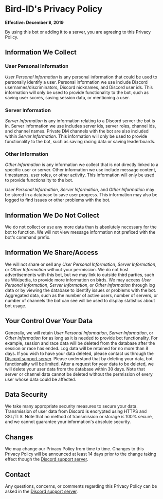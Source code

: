 # Bird-ID's Privacy Policy

**Effective: December 9, 2019**

By using this bot or adding it to a server, you are agreeing to this Privacy Policy.

## Information We Collect

### User Personal Information

_User Personal Information_ is any personal information that could be used to personally identify a user. Personal information we use include Discord usernames/discriminators, Discord nicknames, and Discord user ids. This information will only be used to provide functionality to the bot, such as saving user scores, saving session data, or mentioning a user.

### Server Information

_Server Information_ is any information relating to a Discord server the bot is in. Server information we use includes server ids, server roles, channel ids, and channel names. Private DM channels with the bot are also included within _Server Information_. This information will only be used to provide functionality to the bot, such as saving racing data or saving leaderboards.

### Other Information

_Other Information_ is any information we collect that is not directly linked to a specific user or server. Other information we use include message content, timestamps, user roles, or other activity. This information will only be used to provide functionality to the bot.

_User Personal Information_, _Server Information_, and _Other Information_ may be stored in a database to save user progress. This information may also be logged to find issues or other problems with the bot.

## Information We Do Not Collect

We do not collect or use any more data than is absolutely necessary for the bot to function. We will not view message information not prefixed with the bot's command prefix.

## Information We Share/Access

We will not share or sell any _User Personal Information_, _Server Information_, or _Other Information_ without your permission. We do not host advertisements with this bot, but we may link to outside third parties, such as Wikipedia, to provide more information on birds. We may access _User Personal Information_, _Server Information_, or _Other Information_ through log data or by viewing the database to identify issues or problems with the bot. Aggregated data, such as the number of active users, number of servers, or number of channels the bot can see will be used to display statistics about bot usage.

## Your Control Over Your Data

Generally, we will retain _User Personal Information_, _Server Information_, or _Other Information_ for as long as it is needed to provide bot functionality. For example, session and race data will be deleted from the database after the session or race has ended. Log data will be retained for no more than 8 days. If you wish to have your data deleted, please contact us through the [Discord support server](https://discord.gg/fXxYyDJ). Please understand that by deleting your data, bot functionality will be limited. After a request for your data to be deleted, we will delete your user data from the database within 30 days. Note that server or channel data cannot be deleted without the permission of every user whose data could be affected.

## Data Security

We take many appropriate security measures to secure your data. Transmission of user data from Discord is encrypted using HTTPS and SSL/TLS. Note that no method of transmission or storage is 100% secure, and we cannot guarantee your information's absolute security.

## Changes

We may change our Privacy Policy from time to time. Changes to this Privacy Policy will be announced at least 14 days prior to the change taking effect though the [Discord support server](https://discord.gg/fXxYyDJ).

## Contact

Any questions, concerns, or comments regarding this Privacy Policy can be asked in the [Discord support server](https://discord.gg/fXxYyDJ).
